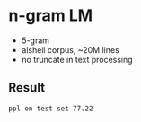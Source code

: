 # n-gram LM

- 5-gram
- aishell corpus, ~20M lines 
- no truncate in text processing

## Result

```
ppl on test set 77.22
```
